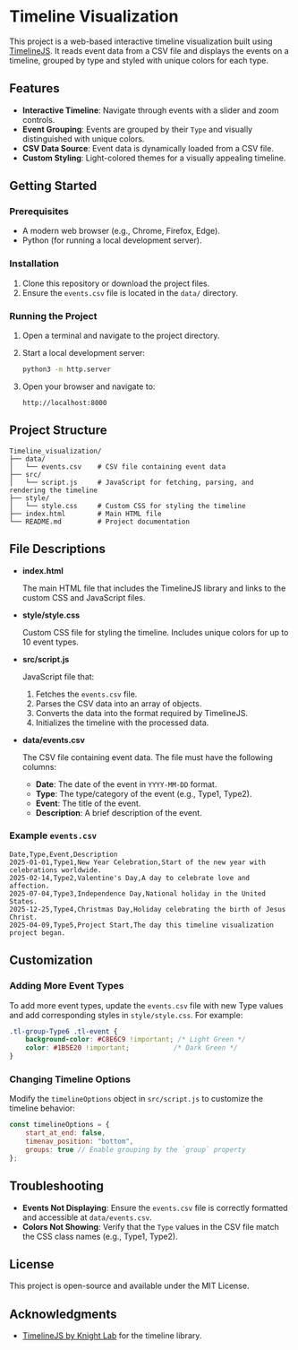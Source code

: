 # Timeline Visualization

This project is a web-based interactive timeline visualization built using [TimelineJS](https://timeline.knightlab.com/). It reads event data from a CSV file and displays the events on a timeline, grouped by type and styled with unique colors for each type.

## Features

- **Interactive Timeline**: Navigate through events with a slider and zoom controls.
- **Event Grouping**: Events are grouped by their `Type` and visually distinguished with unique colors.
- **CSV Data Source**: Event data is dynamically loaded from a CSV file.
- **Custom Styling**: Light-colored themes for a visually appealing timeline.

## Getting Started

### Prerequisites

- A modern web browser (e.g., Chrome, Firefox, Edge).
- Python (for running a local development server).

### Installation

1. Clone this repository or download the project files.
2. Ensure the `events.csv` file is located in the `data/` directory.

### Running the Project

1. Open a terminal and navigate to the project directory.
2. Start a local development server:
    
    ```bash
    python3 -m http.server
    
    ```
    
3. Open your browser and navigate to:
    
    ```
    http://localhost:8000
    
    ```
    

## Project Structure

```plaintext
Timeline_visualization/
├── data/
│   └── events.csv    # CSV file containing event data
├── src/
│   └── script.js     # JavaScript for fetching, parsing, and rendering the timeline
├── style/
│   └── style.css     # Custom CSS for styling the timeline
├── index.html        # Main HTML file
└── README.md         # Project documentation

```

## File Descriptions

- **index.html**
    
    The main HTML file that includes the TimelineJS library and links to the custom CSS and JavaScript files.
    
- **style/style.css**
    
    Custom CSS file for styling the timeline. Includes unique colors for up to 10 event types.
    
- **src/script.js**
    
    JavaScript file that:
    
    1. Fetches the `events.csv` file.
    2. Parses the CSV data into an array of objects.
    3. Converts the data into the format required by TimelineJS.
    4. Initializes the timeline with the processed data.
- **data/events.csv**
    
    The CSV file containing event data. The file must have the following columns:
    
    - **Date**: The date of the event in `YYYY-MM-DD` format.
    - **Type**: The type/category of the event (e.g., Type1, Type2).
    - **Event**: The title of the event.
    - **Description**: A brief description of the event.

### Example `events.csv`

```csv
Date,Type,Event,Description
2025-01-01,Type1,New Year Celebration,Start of the new year with celebrations worldwide.
2025-02-14,Type2,Valentine's Day,A day to celebrate love and affection.
2025-07-04,Type3,Independence Day,National holiday in the United States.
2025-12-25,Type4,Christmas Day,Holiday celebrating the birth of Jesus Christ.
2025-04-09,Type5,Project Start,The day this timeline visualization project began.

```

## Customization

### Adding More Event Types

To add more event types, update the `events.csv` file with new Type values and add corresponding styles in `style/style.css`. For example:

```css
.tl-group-Type6 .tl-event {
    background-color: #C8E6C9 !important; /* Light Green */
    color: #1B5E20 !important;           /* Dark Green */
}

```

### Changing Timeline Options

Modify the `timelineOptions` object in `src/script.js` to customize the timeline behavior:

```js
const timelineOptions = {
    start_at_end: false,
    timenav_position: "bottom",
    groups: true // Enable grouping by the `group` property
};

```

## Troubleshooting

- **Events Not Displaying**: Ensure the `events.csv` file is correctly formatted and accessible at `data/events.csv`.
- **Colors Not Showing**: Verify that the `Type` values in the CSV file match the CSS class names (e.g., Type1, Type2).

## License

This project is open-source and available under the MIT License.

## Acknowledgments

- [TimelineJS by Knight Lab](https://timeline.knightlab.com/) for the timeline library.
